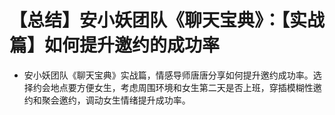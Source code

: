 # 【总结】安小妖团队《聊天宝典》：【实战篇】如何提升邀约的成功率

-   安小妖团队《聊天宝典》实战篇，情感导师唐唐分享如何提升邀约成功率。选择约会地点要方便女生，考虑周围环境和女生第二天是否上班，穿插模糊性邀约和聚会邀约，调动女生情绪提升成功率。